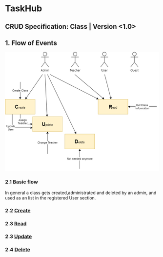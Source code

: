 # TaskHub
## CRUD Specification: Class | Version <1.0>

## 1. Flow of Events
![CRUD](./CRUD-Class.png)

### 2.1 Basic flow
In general a class gets created,administrated and deleted by an admin, and used as an list in the registered User section.

### 2.2 [Create](./UCS_Create.md) 

### 2.3 [Read](./UCS_Read.md)

### 2.3 [Update](./UCS_Update.md)

### 2.4 [Delete](./UCS_Delete.md)
